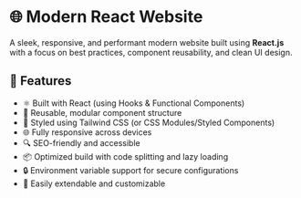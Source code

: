 # 🌐 Modern React Website

A sleek, responsive, and performant modern website built using **React.js** with a focus on best practices, component reusability, and clean UI design.

## 🚀 Features

- ⚛️ Built with React (using Hooks & Functional Components)
- 🧩 Reusable, modular component structure
- 🎨 Styled using Tailwind CSS (or CSS Modules/Styled Components)
- 🌐 Fully responsive across devices
- 🔍 SEO-friendly and accessible
- 📦 Optimized build with code splitting and lazy loading
- 🔒 Environment variable support for secure configurations
- 🔄 Easily extendable and customizable
